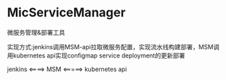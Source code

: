 # MicServiceManager
微服务管理&amp;部署工具






实现方式:jenkins调用MSM-api拉取微服务配置，实现流水线构建部署，MSM调用kubernetes api实现configmap service deployment的更新部署

jenkins  <====> MSM  <=====> kubernetes api


